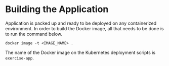 # Building the Application

Application is packed up and ready to be deployed on any containerized environment. In order to build the Docker image, all that needs to be done is to run the command below.

    docker image -t <IMAGE_NAME> .

The name of the Docker image on the Kubernetes deployment scripts is ``exercise-app``.